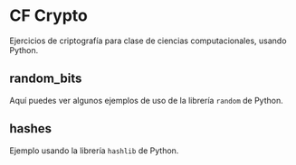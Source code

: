 # CF Crypto

Ejercicios de criptografía para clase de ciencias computacionales, usando Python.

## random_bits

Aquí puedes ver algunos ejemplos de uso de la librería `random` de Python.


## hashes

Ejemplo usando la librería `hashlib` de Python.